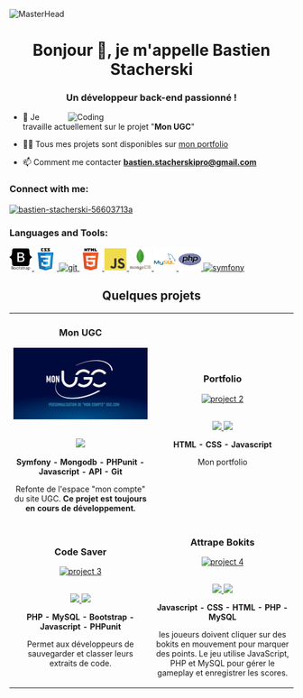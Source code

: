 ![MasterHead](https://media.licdn.com/dms/image/D4E16AQEdIPc96X2vEw/profile-displaybackgroundimage-shrink_350_1400/0/1688634592974?e=1697068800&v=beta&t=TXCji2I1zA7Q0Xu1J8KX1vEQCzzXuhYoK9sFquB7YyM)
<h1 align="center">Bonjour 👋, je m'appelle Bastien Stacherski</h1>

<h3 align="center">Un développeur back-end passionné !</h3>

<img align="right" alt="Coding" width="400" src="https://www.chawtechsolutions.com/wp-content/uploads/2019/03/developer.gif" />

- 🔭 Je travaille actuellement sur le projet "**Mon UGC**"

- 👨‍💻 Tous mes projets sont disponibles sur [mon portfolio](https://bast4u.github.io/portfolio/index.html#projects)

- 📫 Comment me contacter **bastien.stacherskipro@gmail.com**

<h3 align="left">Connect with me:</h3>
<p align="left">
<a href="https://linkedin.com/in/bastien-stacherski-56603713a" target="blank"><img align="center" src="https://raw.githubusercontent.com/rahuldkjain/github-profile-readme-generator/master/src/images/icons/Social/linked-in-alt.svg" alt="bastien-stacherski-56603713a" height="30" width="40" /></a>
</p>

<h3 align="left">Languages and Tools:</h3>
<p align="left"> <a href="https://getbootstrap.com" target="_blank" rel="noreferrer"> <img src="https://raw.githubusercontent.com/devicons/devicon/master/icons/bootstrap/bootstrap-plain-wordmark.svg" alt="bootstrap" width="40" height="40"/> </a> <a href="https://www.w3schools.com/css/" target="_blank" rel="noreferrer"> <img src="https://raw.githubusercontent.com/devicons/devicon/master/icons/css3/css3-original-wordmark.svg" alt="css3" width="40" height="40"/> </a> <a href="https://git-scm.com/" target="_blank" rel="noreferrer"> <img src="https://www.vectorlogo.zone/logos/git-scm/git-scm-icon.svg" alt="git" width="40" height="40"/> </a> <a href="https://www.w3.org/html/" target="_blank" rel="noreferrer"> <img src="https://raw.githubusercontent.com/devicons/devicon/master/icons/html5/html5-original-wordmark.svg" alt="html5" width="40" height="40"/> </a> <a href="https://developer.mozilla.org/en-US/docs/Web/JavaScript" target="_blank" rel="noreferrer"> <img src="https://raw.githubusercontent.com/devicons/devicon/master/icons/javascript/javascript-original.svg" alt="javascript" width="40" height="40"/> </a> <a href="https://www.mongodb.com/" target="_blank" rel="noreferrer"> <img src="https://raw.githubusercontent.com/devicons/devicon/master/icons/mongodb/mongodb-original-wordmark.svg" alt="mongodb" width="40" height="40"/> </a> <a href="https://www.mysql.com/" target="_blank" rel="noreferrer"> <img src="https://raw.githubusercontent.com/devicons/devicon/master/icons/mysql/mysql-original-wordmark.svg" alt="mysql" width="40" height="40"/> </a> <a href="https://www.php.net" target="_blank" rel="noreferrer"> <img src="https://raw.githubusercontent.com/devicons/devicon/master/icons/php/php-original.svg" alt="php" width="40" height="40"/> </a> <a href="https://symfony.com" target="_blank" rel="noreferrer"> <img src="https://symfony.com/logos/symfony_black_03.svg" alt="symfony" width="40" height="40"/> </a> </p>

<h2 align="center">Quelques projets</h2>
<div align="center">
	<table>
		<tr>
			<td width="50%">
				<h3 align="center">Mon UGC</h3>
				<div align="center">  
					<a href='' target="_blank">
						<img src="./assets/mon_UGC.png" alt="projet_1" height="100%" />
					</a>
					<br><br>
					<p>
						<a href="https://github.com/vAbattoir2023/abattoir_vegetal/tree/MatthFin" target="_blank">
							<img src="https://img.shields.io/badge/Repo-lightgrey?style=for-the-badge&logo=github"/>
						</a>
					</p>
					<p><strong>Symfony - Mongodb - PHPunit - Javascript - API - Git</strong></p>
					<p>
					Refonte de l'espace "mon compte" du site UGC. <b> Ce projet est toujours en cours de développement. </b>
					</p>
				</div>
			</td>
			<td width="50%">
				<h3 align="center">Portfolio</h3>
				<div align="center" >  
					<a href='https://matthcorvo.github.io/portfolio/' target="_blank">
						<img src="./assets/pf.png" alt="project 2" height="100%" />
					</a>
					<br>
					<br>
					<p>
						<a href="https://github.com/matthCorvo/portfolio/" target="_blank">
							<img src="https://img.shields.io/badge/Repo-lightgrey?style=for-the-badge&logo=github"/>
						</a>  
						<a href="https://matthcorvo.github.io/portfolio/" target="_blank">
							<img src="https://img.shields.io/badge/Live-lightgrey?style=for-the-badge&color=0892d0"/>
						</a>	
					</p>
					 <p><strong>HTML - CSS - Javascript</strong></p>
					<p>Mon portfolio</p>
				</div>
        </tr>
	    <tr>
            <td width="50%">
                <h3 align="center">Code Saver</h3>
                <div align="center" >  
                    <a href='http://codesaver.alwaysdata.net/' target="_blank">
                        <img src="./assets/cs.png" alt="project 3" height="100%" />
                    </a>
                    <br>
                    <br>
                    <p>
                        <a href="https://github.com/matthCorvo/CodeSaver" target="_blank">
							<img src="https://img.shields.io/badge/Repo-lightgrey?style=for-the-badge&logo=github"/>
						</a>  
						<a href="http://codesaver.alwaysdata.net/" target="_blank">
							<img src="https://img.shields.io/badge/Live-lightgrey?style=for-the-badge&color=0892d0"/>
						</a>
                    </p>
                    <p><strong>PHP - MySQL - Bootstrap - Javascript - PHPunit</strong></p>
		    <p>Permet aux développeurs de sauvegarder et classer leurs extraits de code.</p>
                </div>
            </td>
            <td width="50%">
                <h3 align="center">Attrape Bokits</h3>
                <div align="center">  
                    <a href='http://bokitgame.alwaysdata.net' target="_blank">
                        <img src="./assets/bokit.png" alt="project 4" height="100%" />
                    </a>
                    <br>
                    <br>
                    <p>
                        <a href="https://github.com/matthCorvo/bokitGameV2" target="_blank">
							<img src="https://img.shields.io/badge/Repo-lightgrey?style=for-the-badge&logo=github"/>
						</a>  
						<a href="http://bokitgame.alwaysdata.net" target="_blank">
							<img src="https://img.shields.io/badge/Live-lightgrey?style=for-the-badge&color=0892d0"/>
						</a>	
                    </p>
                    <p><strong>Javascript - CSS - HTML - PHP - MySQL</strong></p>
		    <p>les joueurs doivent cliquer sur des bokits en mouvement pour marquer des points. Le jeu utilise JavaScript, PHP et MySQL pour gérer le gameplay et enregistrer les scores.</p>
                </div>	
            </td>
        </tr>
	</table>
</div>
